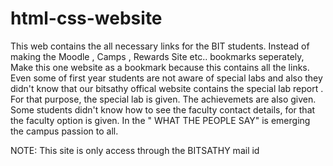 # html-css-website
This web contains the all necessary links for the BIT students.
Instead of making the Moodle , Camps , Rewards Site etc.. bookmarks seperately, Make this one website as a bookmark because this contains all the links.
Even some of first year students are not aware of special labs and also they didn't know that our bitsathy offical website contains the special lab report . For that purpose, the special lab is given.
The achievemets are also given.
Some students didn't know how to see the faculty contact details, for that the faculty option is given.
In the " WHAT THE PEOPLE SAY" is emerging the campus passion to all.

NOTE: This site is only access through the BITSATHY mail id